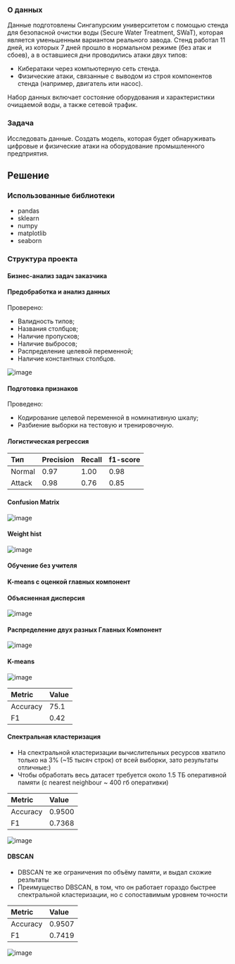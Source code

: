 
### О данных
Данные подготовлены Сингапурским университетом c помощью стенда для безопасной очистки воды (Secure Water Treatment, SWaT), которая является уменьшенным вариантом реального завода. Стенд работал 11 дней, из которых 7 дней прошло в нормальном режиме (без атак и сбоев), а в оставшиеся дни проводились атаки двух типов:
 - Кибератаки через компьютерную сеть стенда.
 - Физические атаки, связанные с выводом из строя компонентов стенда (например, двигатель или насос).

Набор данных включает состояние оборудования и характеристики очищаемой воды, а также сетевой трафик.

### Задача
Исследовать данные. Создать модель, которая будет обнаруживать цифровые и физические атаки на оборудование промышленного предприятия.

## Решение
### Использованные библиотеки
 - pandas
 - sklearn
 - numpy
 - matplotlib
 - seaborn

### Структура проекта
#### Бизнес-анализ задач заказчика

#### Предобработка и анализ данных
Проверено:
 - Валидность типов;
 - Названия столбцов;
 - Наличие пропусков;
 - Наличие выбросов;
 - Распределение целевой переменной;
 - Наличие константных столбцов.

![image](https://user-images.githubusercontent.com/65940534/169449561-5802a527-ce44-400d-aaff-c743bb9c2768.png)

#### Подготовка признаков
Проведено:
- Кодирование целевой переменной в номинативную шкалу;
- Разбиение выборки на тестовую и тренировочную.


#### Логистическая регрессия

| Тип | Precision  | Recall | f1-score |
| :---         | :---         | :---         | :---         |
| Normal   | 0.97     | 1.00 | 0.98 |
| Attack | 0.98 | 0.76 | 0.85 |

#### Confusion Matrix
![image](https://user-images.githubusercontent.com/65940534/169450950-ff99e877-d4a1-453a-830a-7f6e44a5d500.png)


#### Weight hist
![image](https://user-images.githubusercontent.com/65940534/169450740-ef437fc0-6f04-44c6-a79b-023d9686400b.png)

#### Обучение без учителя
#### K-means с оценкой главных компонент
#### Объясненная дисперсия
![image](https://user-images.githubusercontent.com/65940534/169451780-5cdc6403-a6da-4562-82ad-ffca5b5d37c4.png)

#### Распределение двух разных Главных Компонент
![image](https://user-images.githubusercontent.com/65940534/169451946-565d13e0-77d5-41c9-b7ec-7e9374fb42e9.png)

#### K-means
![image](https://user-images.githubusercontent.com/65940534/169452265-91cbb9d1-d7c2-4409-921d-83f008bc4d3c.png)

| Metric | Value |
| :---         | :---         |
| Accuracy   | 75.1     |
| F1 | 0.42 |
#### Спектральная кластеризация
- На спектральной кластеризации вычислительных ресурсов хватило только на 3% (~15 тысяч строк) от всей выборки, зато результаты отличные:)
- Чтобы обработать весь датасет требуется около 1.5 ТБ оперативной памяти (с nearest neighbour ~ 400 гб оперативки)

| Metric | Value |
| :---         | :---         |
| Accuracy   | 0.9500     |
| F1 | 0.7368 |
![image](https://user-images.githubusercontent.com/83509449/169641094-26d553c8-e4a0-48c4-9578-3ca2e8096d70.png)

#### DBSCAN
- DBSCAN те же ограничения по объёму памяти, и выдал схожие резльтаты
- Преимущество DBSCAN, в том, что он работает гораздо быстрее спектральной кластеризации, но с сопоставимым уровнем точности

| Metric | Value |
| :---         | :---         |
| Accuracy   | 0.9507     |
| F1 | 0.7419 |

![image](https://user-images.githubusercontent.com/83509449/169641390-439de17d-9fa6-4f57-940f-64f4636d5a32.png)
